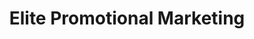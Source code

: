 ---
title: "Elite Promotional Marketing"
url: /stony-plain/elite-promotional-marketing/
shop: Allgemein
---